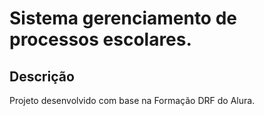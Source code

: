 # Sistema gerenciamento de processos escolares.

## Descrição

Projeto desenvolvido com base na Formação DRF do Alura.